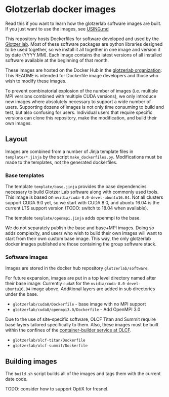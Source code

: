 # Glotzerlab docker images

Read this if you want to learn how the glotzerlab software images are built. If you just want to use the images,
see [USING.md](USING.md)

This repository hosts Dockerfiles for software developed and used by the
[Glotzer lab](http://glotzerlab.engin.umich.edu/home/). Most of these software packages are python libraries designed
to be used together, so we install it all together in one image and version it by date (YYYY.MM). Each image contains
the latest versions of all installed software available at the beginning of that month.

These images are hosted on the Docker Hub in the [glotzerlab organization](https://hub.docker.com/r/glotzerlab/software/):
This README is intended for Dockerfile image developers and those who wish to modify these images.

To prevent combinatorial explosion of the number of images (i.e. multiple MPI versions combined with multiple CUDA
versions), we only introduce new images where absolutely necessary to support a wide number of users. Supporting dozens
of images is not only time consuming to build and test, but also confusing for users. Individual users
that require specific versions can clone this repository, make the modification, and build their own images.

## Layout

Images are combined from a number of Jinja template files in ``template/*.jinja`` by the script ``make_dockerfiles.py``.
Modifications must be made to the templates, not the generated dockerfiles.

### Base templates

The template ``template/base.jinja`` provides the base dependencies necessary to build Glotzer Lab software
along with commonly used tools. This image is based on ``nvidia/cuda-8.0-devel-ubuntu16.04``. Not all clusters support
CUDA 9.0 yet, so we start with CUDA 8.0, and ubuntu 16.04 is the current LTS support version (TODO: switch to 18.04 when
available).

The template ``template/openmpi.jinja`` adds openmpi to the base.

We do not separately publish the base and base+MPI images. Doing so adds complexity, and users who wish to build
their own images will want to start from their own custom base image. This way, the only glotzerlab docker images
published are those containing the group software stack.

### Software images

Images are stored in the docker hub repository ``glotzerlab/software``.

For future expansion, images are put in a top level directory named after their base image: Currently ``cuda8`` for the
``nvidia/cuda-8.0-devel-ubuntu16.04`` image above. Additional layers are added in sub directories under the base.

* ``glotzerlab/cuda8/Dockerfile`` - base image with no MPI support
* ``glotzerlab/cuda8/openmpi3.0/Dockerfile`` - Add OpenMPI 3.0

Due to the use of site-specific software, OLCF Titan and Summit require base layers tailored specifically to them.
Also, these images must be built within the confines of the
[container-builder service at OLCF](https://www.olcf.ornl.gov/container-builder/).

* ``glotzerlab/olcf-titan/Dockerfile``
* ``glotzerlab/olcf-summit/Dockerfile``

## Building images

The ``build.sh`` script builds all of the images and tags them with the current date code.

TODO: consider how to support OptiX for fresnel.
